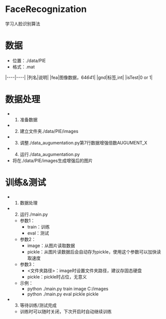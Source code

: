 ﻿# FaceRecognization
学习人脸识别算法

# 数据
- 位置：./data/PIE
- 格式：.mat

|----|----|
|列名|说明|
|fea|图像数据，64*64*1|
|gnd|标签,int|
|isTest|0 or 1|

# 数据处理
- 1. 准备数据
- 2. 建立文件夹./data/PIE/images
- 3. 调整./data_augumentation.py第7行数据增强倍数AUGUMENT_X
- 4. 运行./data_augumentation.py
- 将在./data/PIE/images生成增强后的图片

# 训练&测试
- 1. 数据处理
- 2. 运行./main.py
  - 参数1：
    - train：训练
    - eval：测试
  - 参数2：
    - image：从图片读取数据
    - pickle：从图片读数据后会自动存为pickle，使用这个参数可以加快读取速度
  - 参数3：
    - <文件夹路径>：image时设置文件夹路径，建议存固态硬盘
    - pickle：pickle时占位，无意义
  - 示例：
    - python ./main.py train image C:/images
    - python ./main.py eval pickle pickle
- 3. 等待训练/测试完成
  - 训练时可以随时关闭，下次开启时自动继续训练

